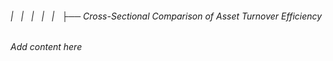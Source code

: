 ###### |   |   |   |   |   ├── Cross-Sectional Comparison of Asset Turnover Efficiency

*Add content here*